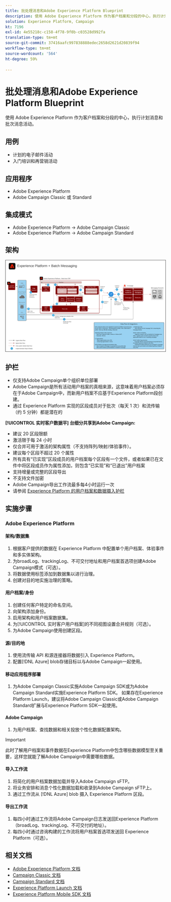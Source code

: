 ```yaml
---
title: 批处理消息和Adobe Experience Platform Blueprint
description: 使用 Adobe Experience Platform 作为客户档案和分段的中心，执行计划消息和批次消息活动。
solution: Experience Platform, Campaign
kt: 7196
exl-id: 4e55218c-c158-4f78-9f0b-c03528d992fa
translation-type: tm+mt
source-git-commit: 37416aafc997838888edec2658d2621d20839f94
workflow-type: tm+mt
source-wordcount: '564'
ht-degree: 59%

---
```


# 批处理消息和Adobe Experience Platform Blueprint

使用 Adobe Experience Platform 作为客户档案和分段的中心，执行计划消息和批次消息活动。

## 用例

* 计划的电子邮件活动
* 入门培训和再营销活动

## 应用程序

* Adobe Experience Platform
* Adobe Campaign Classic 或 Standard

## 集成模式

* Adobe Experience Platform → Adobe Campaign Classic
* Adobe Experience Platform → Adobe Campaign Standard

## 架构

<img src="assets/aepbatch.svg" alt="批处理消息和Adobe Experience Platform Blueprint的参考架构" style="border:1px solid #4a4a4a" />

## 护栏

* 仅支持Adobe Campaign单个组织单位部署
* Adobe Campaign是所有活动用户档案的真相来源，这意味着用户档案必须存在于Adobe Campaign中，而新用户档案不应基于Experience Platform段创建。
* 通过 Experience Platform 实现的区段成员对于批次（每天 1 次）和流传输（约 5 分钟）都是潜在的

**[!UICONTROL 实时客户数据平] 台细分共享到Adobe Campaign:**

* 建议 20 区段限额
* 激活限于每 24 小时
* 仅合并可用于激活的架构属性（不支持阵列/映射/体验事件）。
* 建议每个区段不超过 20 个属性
* 所有具有“已实现”区段成员的用户档案每个区段有一个文件，或者如果已在文件中将区段成员作为属性添加，则包含“已实现”和“已退出”用户档案
* 支持增量或完整的区段导出
* 不支持文件加密
* Adobe Campaign导出工作流最多每4小时运行一次
* 请参阅 [Experience Platform 的用户档案和数据摄入护栏](https://experienceleague.adobe.com/docs/experience-platform/profile/guardrails.html?lang=zh-Hans)

## 实施步骤

### Adobe Experience Platform

#### 架构/数据集

1. 根据客户提供的数据在 Experience Platform 中配置单个用户档案、体验事件和多实体架构。
1. 为broadLog、trackingLog、不可交付地址和用户档案首选项创建Adobe Campaign模式（可选）。
1. 将数据使用标签添加到数据集以进行治理。
1. 创建对目的地实施治理的策略。

#### 用户档案/身份

1. 创建任何客户特定的命名空间。
1. 向架构添加身份。
1. 启用架构和用户档案数据集。
1. 为[!UICONTROL 实时客户用户档案]的不同视图设置合并规则（可选）。
1. 为Adobe Campaign使用创建区段。

#### 源/目的地

1. 使用流传输 API 和源连接器将数据引入 Experience Platform。
1. 配置[!DNL Azure] blob存储目标以与Adobe Campaign一起使用。

#### 移动应用程序部署

1. 为Adobe Campaign Classic实施Adobe Campaign SDK或为Adobe Campaign Standard实施Experience Platform SDK。 如果存在Experience Platform Launch，建议将Adobe Campaign Classic或Adobe Campaign Standard扩展与Experience Platform SDK一起使用。

#### Adobe Campaign

1. 为用户档案、查找数据和相关投放个性化数据配置架构。

>[!IMPORTANT]
>
>此时了解用户档案和事件数据在Experience Platform中包含哪些数据模型至关重要，这样您就能了解Adobe Campaign中需要哪些数据。

#### 导入工作流

1. 将简化的用户档案数据加载并导入Adobe Campaign sFTP。
1. 将业务安排和消息个性化数据加载和收录到Adobe Campaign sFTP上。
1. 通过工作流从 [!DNL Azure] blob 摄入 Experience Platform 区段。

#### 导出工作流

1. 每四小时通过工作流将Adobe Campaign日志发送回Experience Platform（broadLog、trackingLog、不可交付的地址）。
1. 每四小时通过咨询构建的工作流将用户档案首选项发送回 Experience Platform（可选）。


## 相关文档

* [Adobe Experience Platform 文档](https://experienceleague.adobe.com/docs/experience-platform.html?lang=zh-Hans)
* [Campaign Classic 文档](https://experienceleague.adobe.com/docs/campaign-classic.html?lang=zh-Hans)
* [Campaign Standard 文档](https://experienceleague.adobe.com/docs/campaign-standard.html?lang=zh-Hans)
* [Experience Platform Launch 文档](https://experienceleague.adobe.com/docs/launch.html?lang=zh-Hans)
* [Experience Platform Mobile SDK 文档](https://experienceleague.adobe.com/docs/mobile.html?lang=zh-Hans)
